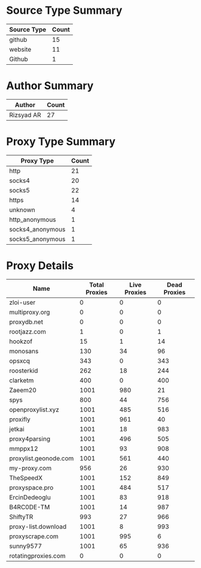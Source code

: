 # Source Type Summary

| Source Type | Count |
|-------------|-------|
| github | 15 |
| website | 11 |
| Github | 1 |


# Author Summary

| Author | Count |
|--------|-------|
| Rizsyad AR | 27 |


# Proxy Type Summary

| Proxy Type | Count |
|------------|-------|
| http | 21 |
| socks4 | 20 |
| socks5 | 22 |
| https | 14 |
| unknown | 4 |
| http_anonymous | 1 |
| socks4_anonymous | 1 |
| socks5_anonymous | 1 |


# Proxy Details

| Name | Total Proxies | Live Proxies | Dead Proxies |
|------|---------------|--------------|---------------|
| zloi-user | 0 | 0 | 0 |
| multiproxy.org | 0 | 0 | 0 |
| proxydb.net | 0 | 0 | 0 |
| rootjazz.com | 1 | 0 | 1 |
| hookzof | 15 | 1 | 14 |
| monosans | 130 | 34 | 96 |
| opsxcq | 343 | 0 | 343 |
| roosterkid | 262 | 18 | 244 |
| clarketm | 400 | 0 | 400 |
| Zaeem20 | 1001 | 980 | 21 |
| spys | 800 | 44 | 756 |
| openproxylist.xyz | 1001 | 485 | 516 |
| proxifly | 1001 | 961 | 40 |
| jetkai | 1001 | 18 | 983 |
| proxy4parsing | 1001 | 496 | 505 |
| mmppx12 | 1001 | 93 | 908 |
| proxylist.geonode.com | 1001 | 561 | 440 |
| my-proxy.com | 956 | 26 | 930 |
| TheSpeedX | 1001 | 152 | 849 |
| proxyspace.pro | 1001 | 484 | 517 |
| ErcinDedeoglu | 1001 | 83 | 918 |
| B4RC0DE-TM | 1001 | 14 | 987 |
| ShiftyTR | 993 | 27 | 966 |
| proxy-list.download | 1001 | 8 | 993 |
| proxyscrape.com | 1001 | 995 | 6 |
| sunny9577 | 1001 | 65 | 936 |
| rotatingproxies.com | 0 | 0 | 0 |
